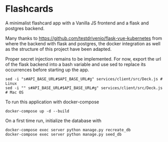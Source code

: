 # Flashcards

A minimalist flashcard app with a Vanilla JS frontend and a flask and postgres backend.

Many thanks to
https://github.com/testdrivenio/flask-vue-kubernetes
from where the backend with flask and postgres, the docker integration as well as the structure of this project have been adapted. 

Proper secret injection remains to be implemented.
For now, export the url of the flask backend into a bash variable and use sed to replace its occurrences before starting up the app.
```
sed -i "s#API_BASE_URL#$API_BASE_URL#g" services/client/src/Deck.js # Linux
sed -i "" s#API_BASE_URL#$API_BASE_URL#g" services/client/src/Deck.js # Mac OS
```

To run this application with docker-compose
```
docker-compose up -d --build
```
On a first time run, initialize the database with
``` 
docker-compose exec server python manage.py recreate_db
docker-compose exec server python manage.py seed_db 
``` 